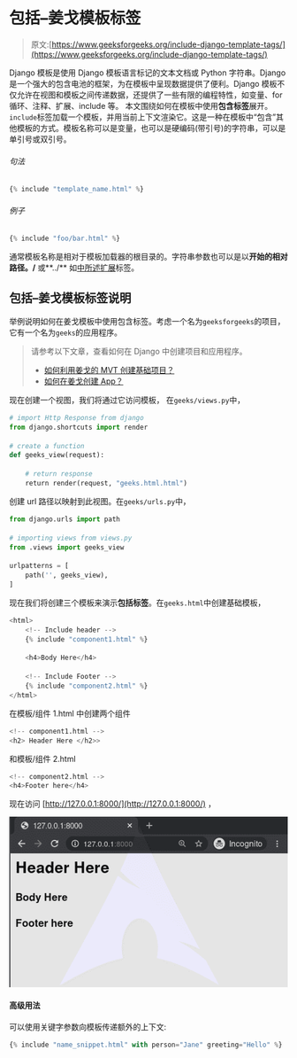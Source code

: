 # 包括–姜戈模板标签

> 原文:[https://www.geeksforgeeks.org/include-django-template-tags/](https://www.geeksforgeeks.org/include-django-template-tags/)

Django 模板是使用 Django 模板语言标记的文本文档或 Python 字符串。Django 是一个强大的包含电池的框架，为在模板中呈现数据提供了便利。Django 模板不仅允许在视图和模板之间传递数据，还提供了一些有限的编程特性，如变量、for 循环、注释、扩展、include 等。
本文围绕如何在模板中使用**包含标签**展开。`include`标签加载一个模板，并用当前上下文渲染它。这是一种在模板中“包含”其他模板的方式。模板名称可以是变量，也可以是硬编码(带引号)的字符串，可以是单引号或双引号。

###### 句法

```py
{% include "template_name.html" %}

```

###### 例子

```py
{% include "foo/bar.html" %}
```

通常模板名称是相对于模板加载器的根目录的。字符串参数也可以是以**开始的相对路径。/** 或**../** 如[中所述扩展](https://docs.djangoproject.com/en/3.0/ref/templates/builtins/#extends)标签。

## 包括–姜戈模板标签说明

举例说明如何在姜戈模板中使用包含标签。考虑一个名为`geeksforgeeks`的项目，它有一个名为`geeks`的应用程序。

> 请参考以下文章，查看如何在 Django 中创建项目和应用程序。
> 
> *   [如何利用姜戈的 MVT 创建基础项目？](https://www.geeksforgeeks.org/how-to-create-a-basic-project-using-mvt-in-django/)
> *   [如何在姜戈创建 App？](https://www.geeksforgeeks.org/how-to-create-an-app-in-django/)

现在创建一个视图，我们将通过它访问模板，
在`geeks/views.py`中，

```py
# import Http Response from django
from django.shortcuts import render

# create a function
def geeks_view(request):

    # return response
    return render(request, "geeks.html.html")
```

创建 url 路径以映射到此视图。在`geeks/urls.py`中，

```py
from django.urls import path

# importing views from views.py
from .views import geeks_view

urlpatterns = [
    path('', geeks_view),
]
```

现在我们将创建三个模板来演示**包括标签**。在`geeks.html`中创建基础模板，

```py
<html>
    <!-- Include header -->
    {% include "component1.html" %}

    <h4>Body Here</h4>

    <!-- Include Footer -->
    {% include "component2.html" %}
</html>
```

在模板/组件 1.html 中创建两个组件

```py
<!-- component1.html -->
<h2> Header Here </h2>>
```

和模板/组件 2.html

```py
<!-- component2.html -->
<h4>Footer here</h4>
```

现在访问 [http://127.0.0.1:8000/](http://127.0.0.1:8000/) ，

![include-Django-Template-Tags](img/0caf86dc0fc671ca8b090c9123704cf8.png)

#### 高级用法

可以使用关键字参数向模板传递额外的上下文:

```py
{% include "name_snippet.html" with person="Jane" greeting="Hello" %}
```